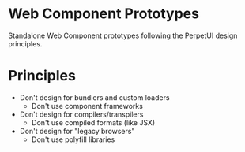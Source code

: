 # Web Component Prototypes

Standalone Web Component prototypes following the PerpetUI design principles.

# Principles

- Don't design for bundlers and custom loaders
  - Don't use component frameworks
- Don't design for compilers/transpilers
  - Don't use compiled formats (like JSX)  
- Don't design for "legacy browsers"
  - Don't use polyfill libraries
